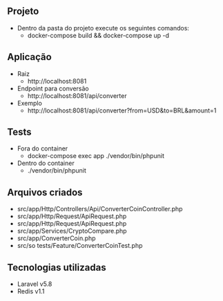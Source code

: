## Projeto
- Dentro da pasta do projeto execute os seguintes comandos:
  - docker-compose build && docker-compose up -d

## Aplicação

- Raiz
  - http://localhost:8081
- Endpoint para conversão
  - http://localhost:8081/api/converter
- Exemplo
  - http://localhost:8081/api/converter?from=USD&to=BRL&amount=1

## Tests
- Fora do container
  - docker-compose exec app ./vendor/bin/phpunit
- Dentro do container
  - ./vendor/bin/phpunit

## Arquivos criados
- src/app/Http/Controllers/Api/ConverterCoinController.php
- src/app/Http/Request/ApiRequest.php
- src/app/Http/Request/ApiRequest.php
- src/app/Services/CryptoCompare.php
- src/app/ConverterCoin.php
- src/so tests/Feature/ConverterCoinTest.php


## Tecnologias utilizadas
- Laravel v5.8
- Redis v1.1

